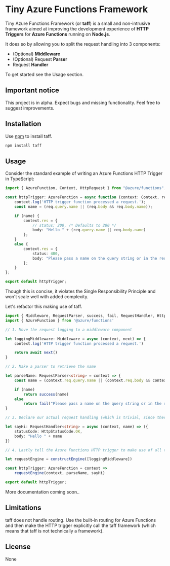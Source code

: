 # Tiny Azure Functions Framework

Tiny Azure Functions Framework (or **taff**) is a small and non-intrusive framework aimed at improving the development experience of **HTTP Triggers** for **Azure Functions** running on **Node.js**.

It does so by allowing you to split the request handling into 3 components:

- (Optional) **Middleware**
- (Optional) Request **Parser**
- Request **Handler**

To get started see the Usage section.

## Important notice
This project is in alpha. Expect bugs and missing functionality. Feel free to suggest improvements.

## Installation

Use [npm](https://www.npmjs.com/) to install taff.

```bash
npm install taff
```

## Usage

Consider the standard example of writing an Azure Functions HTTP Trigger in TypeScript:

```typescript
import { AzureFunction, Context, HttpRequest } from "@azure/functions";

const httpTrigger: AzureFunction = async function (context: Context, req: HttpRequest): Promise<void> {
    context.log('HTTP trigger function processed a request.');
    const name = (req.query.name || (req.body && req.body.name));

    if (name) {
        context.res = {
            // status: 200, /* Defaults to 200 */
            body: "Hello " + (req.query.name || req.body.name)
        };
    }
    else {
        context.res = {
            status: 400,
            body: "Please pass a name on the query string or in the request body"
        };
    }
};

export default httpTrigger;
```

Though this is concise, it violates the Single Responsibility Principle and won't scale well with added complexity.

Let's refactor this making use of taff.

```typescript
import { Middleware, RequestParser, success, fail, RequestHandler, HttpStatusCode, getEngine as constructEngine } from 'taff'
import { AzureFunction } from '@azure/functions'

// 1. Move the request logging to a middleware component

let loggingMiddleware: Middleware = async (context, next) => {
    context.log('HTTP trigger function processed a request.')

    return await next()
}

// 2. Make a parser to retrieve the name

let parseName: RequestParser<string> = context => {
    const name = (context.req.query.name || (context.req.body && context.req.body.name))

    if (name)
        return success(name)
    else
        return fail("Please pass a name on the query string or in the request body")
}

// 3. Declare our actual request handling (which is trivial, since there is no business logic)

let sayHi: RequestHandler<string> = async (context, name) => ({
    statusCode: HttpStatusCode.OK,
    body: "Hello " + name
})

// 4. Lastly tell the Azure Functions HTTP trigger to make use of all the above

let requestEngine = constructEngine([loggingMiddleware])

const httpTrigger: AzureFunction = context =>
    requestEngine(context, parseName, sayHi)

export default httpTrigger;
```
More documentation coming soon..

## Limitations
taff does not handle routing. Use the built-in routing for Azure Functions and then make the HTTP trigger explicitly call the taff framework (which means that taff is not technically a framework).

## License
None